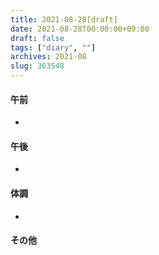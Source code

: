 ```yaml
---
title: 2021-08-28[draft]
date: 2021-08-28T00:00:00+09:00
draft: false
tags: ["diary", ""]
archives: 2021-08
slug: 363548
---
```

#### 午前
- 
#### 午後
- 
#### 体調
- 
#### その他